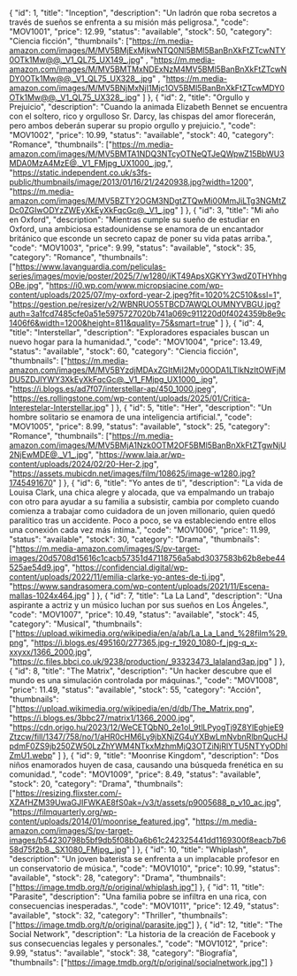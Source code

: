 {
        "id": 1,
        "title": "Inception",
        "description": "Un ladrón que roba secretos a través de sueños se enfrenta a su misión más peligrosa.",
        "code": "MOV1001",
        "price": 12.99,
        "status": "available",
        "stock": 50,
        "category": "Ciencia ficción",
        "thumbnails": ["https://m.media-amazon.com/images/M/MV5BMjExMjkwNTQ0Nl5BMl5BanBnXkFtZTcwNTY0OTk1Mw@@._V1_QL75_UX149_.jpg" , 
            "https://m.media-amazon.com/images/M/MV5BMTMxNDExNzM4MV5BMl5BanBnXkFtZTcwNDY0OTk1Mw@@._V1_QL75_UX328_.jpg" , 
            "https://m.media-amazon.com/images/M/MV5BNjMxNjI1Mjc1OV5BMl5BanBnXkFtZTcwMDY0OTk1Mw@@._V1_QL75_UX328_.jpg"
        ]
    },
    {
        "id": 2,
        "title": "Orgullo y Prejuicio",
        "description": "Cuando la animada Elizabeth Bennet se encuentra con el soltero, rico y orgulloso Sr. Darcy, las chispas del amor florecerán, pero ambos deberán superar su propio orgullo y prejuicio.",
        "code": "MOV1002",
        "price": 10.99,
        "status": "available",
        "stock": 40,
        "category": "Romance",
        "thumbnails": ["https://m.media-amazon.com/images/M/MV5BMTA1NDQ3NTcyOTNeQTJeQWpwZ15BbWU3MDA0MzA4MzE@._V1_FMjpg_UX1000_.jpg,",
            "https://static.independent.co.uk/s3fs-public/thumbnails/image/2013/01/16/21/2420938.jpg?width=1200",
            "https://m.media-amazon.com/images/M/MV5BZTY2OGM3NDgtZTQwMi00MmJiLTg3NGMtZDc0ZGIwODYzZWEyXkEyXkFqcGc@._V1_.jpg" 
        ]
    },
    {
        "id": 3,
        "title": "Mi año en Oxford",
        "description": "Mientras cumple su sueño de estudiar en Oxford, una ambiciosa estadounidense se enamora de un encantador británico que esconde un secreto capaz de poner su vida patas arriba.",
        "code": "MOV1003",
        "price": 9.99,
        "status": "available",
        "stock": 35,
        "category": "Romance",
        "thumbnails": ["https://www.lavanguardia.com/peliculas-series/images/movie/poster/2025/7/w1280/iKT49ApsXGKYY3wdZ0THYhhgOBe.jpg",
            "https://i0.wp.com/www.micropsiacine.com/wp-content/uploads/2025/07/my-oxford-year-2.jpeg?fit=1020%2C510&ssl=1",
            "https://gestion.pe/resizer/v2/WBNRUO55TBCD7AWQLOUMNYVBGU.jpg?auth=3a1fcd7485cfe0a51e5975727020b741a069c911220d0f4024359b8e9c1406f6&width=1200&height=811&quality=75&smart=true"
        ]
    },
    {
        "id": 4,
        "title": "Interstellar",
        "description": "Exploradores espaciales buscan un nuevo hogar para la humanidad.",
        "code": "MOV1004",
        "price": 13.49,
        "status": "available",
        "stock": 60,
        "category": "Ciencia ficción",
        "thumbnails": ["https://m.media-amazon.com/images/M/MV5BYzdjMDAxZGItMjI2My00ODA1LTlkNzItOWFjMDU5ZDJlYWY3XkEyXkFqcGc@._V1_FMjpg_UX1000_.jpg",
            "https://i.blogs.es/ad7f07/interstellar-ap/450_1000.jpeg",
            "https://es.rollingstone.com/wp-content/uploads/2025/01/Critica-Interestelar-Interstellar.jpg"
        ]
    },
    {
        "id": 5,
        "title": "Her",
        "description": "Un hombre solitario se enamora de una inteligencia artificial.",
        "code": "MOV1005",
        "price": 8.99,
        "status": "available",
        "stock": 25,
        "category": "Romance",
        "thumbnails": ["https://m.media-amazon.com/images/M/MV5BMjA1Nzk0OTM2OF5BMl5BanBnXkFtZTgwNjU2NjEwMDE@._V1_.jpg",
            "https://www.laia.ar/wp-content/uploads/2024/02/20-Her-2.jpg",
            "https://assets.mubicdn.net/images/film/108625/image-w1280.jpg?1745491670"
        ]
    },
    {
        "id": 6,
        "title": "Yo antes de ti",
        "description": "La vida de Louisa Clark, una chica alegre y alocada, que va empalmando un trabajo con otro para ayudar a su familia a subsistir, cambia por completo cuando comienza a trabajar como cuidadora de un joven millonario, quien quedó paralítico tras un accidente. Poco a poco, se va estableciendo entre ellos una conexión cada vez más íntima.",
        "code": "MOV1006",
        "price": 11.99,
        "status": "available",
        "stock": 30,
        "category": "Drama",
        "thumbnails": ["https://m.media-amazon.com/images/S/pv-target-images/20d5708d15616c1cacb57351d47118756a5abd3037583b62b8ebe44525ae54d9.jpg",
            "https://confidencial.digital/wp-content/uploads/2022/11/emilia-clarke-yo-antes-de-ti.jpg",
            "https://www.sandrasomera.com/wp-content/uploads/2021/11/Escena-mallas-1024x464.jpg"
        ]
    },
    {
        "id": 7,
        "title": "La La Land",
        "description": "Una aspirante a actriz y un músico luchan por sus sueños en Los Ángeles.",
        "code": "MOV1007",
        "price": 10.49,
        "status": "available",
        "stock": 45,
        "category": "Musical",
        "thumbnails": ["https://upload.wikimedia.org/wikipedia/en/a/ab/La_La_Land_%28film%29.png",
            "https://i.blogs.es/495160/277365.jpg-r_1920_1080-f_jpg-q_x-xxyxx/1366_2000.jpg",
            "https://c.files.bbci.co.uk/9238/production/_93323473_lalaland3ap.jpg"
        ]
    },
    {
        "id": 8,
        "title": "The Matrix",
        "description": "Un hacker descubre que el mundo es una simulación controlada por máquinas.",
        "code": "MOV1008",
        "price": 11.49,
        "status": "available",
        "stock": 55,
        "category": "Acción",
        "thumbnails": ["https://upload.wikimedia.org/wikipedia/en/d/db/The_Matrix.png",
            "https://i.blogs.es/3bbc27/matrix1/1366_2000.jpg",
            "https://cdn.origo.hu/2023/12/WeCETQbN0_2e1ol_9tlLPyogTj9Z8YlEghjeE9Ztzcw/fill/1347/758/no/1/aHR0cHM6Ly9jbXNjZG4uYXBwLmNvbnRlbnQucHJpdmF0ZS9jb250ZW50LzZhYWM4NTkxMzhmMjQ3OTZiNjRlYTU5NTYyODhlZmU1.webp"
        ]
    },
    {
        "id": 9,
        "title": "Moonrise Kingdom",
        "description": "Dos niños enamorados huyen de casa, causando una búsqueda frenética en su comunidad.",
        "code": "MOV1009",
        "price": 8.49,
        "status": "available",
        "stock": 20,
        "category": "Drama",
        "thumbnails": ["https://resizing.flixster.com/-XZAfHZM39UwaGJIFWKAE8fS0ak=/v3/t/assets/p9005688_p_v10_ac.jpg",
            "https://filmquarterly.org/wp-content/uploads/2014/01/moonrise_featured.jpg",
            "https://m.media-amazon.com/images/S/pv-target-images/b54230798b5bf9db5f08b0a6b61c242325441dd1169300f8eacb7b658d75f2b8._SX1080_FMjpg_.jpg"
        ]
    },
    {
        "id": 10,
        "title": "Whiplash",
        "description": "Un joven baterista se enfrenta a un implacable profesor en un conservatorio de música.",
        "code": "MOV1010",
        "price": 10.99,
        "status": "available",
        "stock": 28,
        "category": "Drama",
        "thumbnails": ["https://image.tmdb.org/t/p/original/whiplash.jpg"]
    },
    {
        "id": 11,
        "title": "Parasite",
        "description": "Una familia pobre se infiltra en una rica, con consecuencias inesperadas.",
        "code": "MOV1011",
        "price": 12.49,
        "status": "available",
        "stock": 32,
        "category": "Thriller",
        "thumbnails": ["https://image.tmdb.org/t/p/original/parasite.jpg"]
    },
    {
        "id": 12,
        "title": "The Social Network",
        "description": "La historia de la creación de Facebook y sus consecuencias legales y personales.",
        "code": "MOV1012",
        "price": 9.99,
        "status": "available",
        "stock": 38,
        "category": "Biografía",
        "thumbnails": ["https://image.tmdb.org/t/p/original/socialnetwork.jpg"]
    }